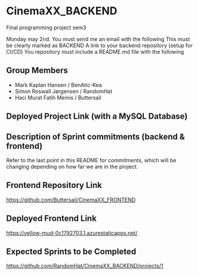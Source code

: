 # CinemaXX_BACKEND
Final programming project sem3

Monday may 2nd.
You must send me an email with the following
This must be clearly marked as BACKEND
A link to your backend repository (setup for CI/CD)
You repository must include a README.md file with the following

## Group Members
- Mark Kaplan Hansen / BenAtic-Kea
- Simon Roswall Jørgensen / RandomHat
- Haci Murat Fatih Memis / Buttersail

## Deployed Project Link (with a MySQL Database)

## Description of Sprint commitments (backend & frontend)
Refer to the last point in this README for commitments, which will be changing depending on how far we are in the project.

## Frontend Repository Link
https://github.com/Buttersail/CinemaXX_FRONTEND

## Deployed Frontend Link
https://yellow-mud-0c1792703.1.azurestaticapps.net/

## Expected Sprints to be Completed
https://github.com/RandomHat/CinemaXX_BACKEND/projects/1

